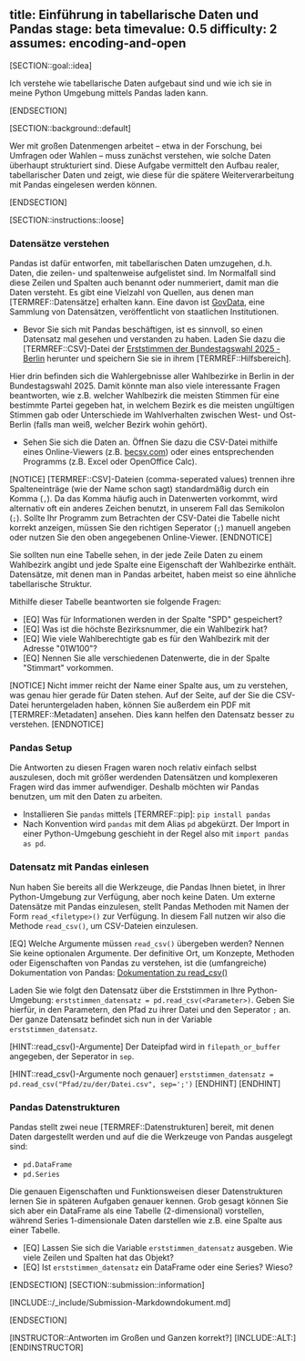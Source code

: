 title: Einführung in tabellarische Daten und Pandas
stage: beta
timevalue: 0.5
difficulty: 2
assumes: encoding-and-open
---

[SECTION::goal::idea]

Ich verstehe wie tabellarische Daten aufgebaut sind und wie ich sie in meine Python Umgebung mittels Pandas laden kann.

[ENDSECTION]

[SECTION::background::default]

Wer mit großen Datenmengen arbeitet – etwa in der Forschung, bei Umfragen oder Wahlen – muss zunächst verstehen, 
wie solche Daten überhaupt strukturiert sind. 
Diese Aufgabe vermittelt den Aufbau realer, tabellarischer Daten und zeigt, wie diese 
für die spätere Weiterverarbeitung mit Pandas eingelesen werden können.

[ENDSECTION]

[SECTION::instructions::loose]

### Datensätze verstehen

Pandas ist dafür entworfen, mit tabellarischen Daten umzugehen, 
d.h. Daten, die zeilen- und spaltenweise aufgelistet sind. 
Im Normalfall sind diese Zeilen und Spalten auch benannt oder nummeriert, damit man die Daten versteht. 
Es gibt eine Vielzahl von Quellen, aus denen man [TERMREF::Datensätze] erhalten kann. 
Eine davon ist [GovData](https://govdata.de), eine Sammlung von Datensätzen, veröffentlicht von staatlichen Institutionen.

- Bevor Sie sich mit Pandas beschäftigen, ist es sinnvoll, so einen Datensatz mal gesehen und verstanden zu haben. 
  Laden Sie dazu die [TERMREF::CSV]-Datei der 
  [Erststimmen der Bundestagswahl 2025 - Berlin](https://www.govdata.de/suche/daten/bundestagswahl-2025-in-berlin-nach-wahlbezirken-endgultiges-ergebnis) 
  herunter und speichern Sie sie in ihrem [TERMREF::Hilfsbereich].

Hier drin befinden sich die Wahlergebnisse aller Wahlbezirke in Berlin in der Bundestagswahl 2025.
Damit könnte man also viele interessante Fragen beantworten, wie z.B. 
welcher Wahlbezirk die meisten Stimmen für eine bestimmte Partei gegeben hat, 
in welchem Bezirk es die meisten ungültigen Stimmen gab oder 
Unterschiede im Wahlverhalten zwischen West- und Ost-Berlin (falls man weiß, welcher Bezirk wohin gehört).

- Sehen Sie sich die Daten an. 
  Öffnen Sie dazu die CSV-Datei mithilfe eines Online-Viewers (z.B. [becsv.com](https://www.becsv.com/csv-viewer.php)) oder 
  eines entsprechenden Programms (z.B. Excel oder OpenOffice Calc).

[NOTICE]
[TERMREF::CSV]-Dateien (comma-seperated values) trennen ihre Spalteneinträge (wie der Name schon sagt)
standardmäßig durch ein Komma (`,`). 
Da das Komma häufig auch in Datenwerten vorkommt, wird alternativ oft ein anderes Zeichen benutzt,
in unserem Fall das Semikolon (`;`). 
Sollte Ihr Programm zum Betrachten der CSV-Datei die Tabelle nicht korrekt anzeigen, 
müssen Sie den richtigen Seperator (`;`) manuell angeben oder nutzen Sie den oben angegebenen Online-Viewer.
[ENDNOTICE]

Sie sollten nun eine Tabelle sehen, in der jede Zeile Daten zu einem Wahlbezirk angibt
und jede Spalte eine Eigenschaft der Wahlbezirke enthält. 
Datensätze, mit denen man in Pandas arbeitet, haben meist so eine ähnliche tabellarische Struktur.

Mithilfe dieser Tabelle beantworten sie folgende Fragen:

- [EQ] Was für Informationen werden in der Spalte "SPD" gespeichert?
- [EQ] Was ist die höchste Bezirksnummer, die ein Wahlbezirk hat?
- [EQ] Wie viele Wahlberechtigte gab es für den Wahlbezirk mit der Adresse "01W100"?
- [EQ] Nennen Sie alle verschiedenen Datenwerte, die in der Spalte "Stimmart" vorkommen.

[NOTICE]
Nicht immer reicht der Name einer Spalte aus, um zu verstehen, was genau hier gerade für Daten stehen. 
Auf der Seite, auf der Sie die CSV-Datei heruntergeladen haben, 
können Sie außerdem ein PDF mit [TERMREF::Metadaten] ansehen. 
Dies kann helfen den Datensatz besser zu verstehen.
[ENDNOTICE]


### Pandas Setup

Die Antworten zu diesen Fragen waren noch relativ einfach selbst auszulesen, 
doch mit größer werdenden Datensätzen und komplexeren Fragen wird das immer aufwendiger. 
Deshalb möchten wir Pandas benutzen, um mit den Daten zu arbeiten.

- Installieren Sie `pandas` mittels [TERMREF::pip]: `pip install pandas`
- Nach Konvention wird `pandas` mit dem Alias `pd` abgekürzt. 
  Der Import in einer Python-Umgebung geschieht in der Regel also mit `import pandas as pd`.


### Datensatz mit Pandas einlesen

Nun haben Sie bereits all die Werkzeuge, die Pandas Ihnen bietet, 
in Ihrer Python-Umgebung zur Verfügung, aber noch keine Daten.
Um externe Datensätze mit Pandas einzulesen, stellt Pandas Methoden mit Namen der Form 
`read_<filetype>()` zur Verfügung. 
In diesem Fall nutzen wir also die Methode `read_csv()`, um CSV-Dateien einzulesen.

[EQ] Welche Argumente müssen `read_csv()` übergeben werden? Nennen Sie keine optionalen Argumente.
Der definitive Ort, um Konzepte, Methoden oder Eigenschaften von Pandas zu verstehen,
ist die (umfangreiche) Dokumentation von Pandas: 
[Dokumentation zu read_csv()](https://pandas.pydata.org/docs/reference/api/pandas.read_csv.html#pandas.read_csv)

Laden Sie wie folgt den Datensatz über die Erststimmen in Ihre Python-Umgebung: 
`erststimmen_datensatz = pd.read_csv(<Parameter>)`. 
Geben Sie hierfür, in den Parametern, den Pfad zu ihrer Datei und den Seperator `;` an.
Der ganze Datensatz befindet sich nun in der Variable `erststimmen_datensatz`.

[HINT::read_csv()-Argumente]
Der Dateipfad wird in `filepath_or_buffer` angegeben, der Seperator in `sep`.

[HINT::read_csv()-Argumente noch genauer]
`erststimmen_datensatz = pd.read_csv("Pfad/zu/der/Datei.csv", sep=';')`
[ENDHINT]
[ENDHINT]


### Pandas Datenstrukturen

Pandas stellt zwei neue [TERMREF::Datenstrukturen] bereit, mit denen Daten dargestellt werden und auf die die Werkzeuge von Pandas ausgelegt sind:

- `pd.DataFrame`
- `pd.Series`

Die genauen Eigenschaften und Funktionsweisen dieser Datenstrukturen lernen Sie in späteren Aufgaben genauer kennen. 
Grob gesagt können Sie sich aber ein DataFrame als eine Tabelle (2-dimensional) vorstellen, 
während Series 1-dimensionale Daten darstellen wie z.B. eine Spalte aus einer Tabelle.

- [EQ] Lassen Sie sich die Variable `erststimmen_datensatz` ausgeben. Wie viele Zeilen und Spalten hat das Objekt?
- [EQ] Ist `erststimmen_datensatz` ein DataFrame oder eine Series? Wieso?

[ENDSECTION]
[SECTION::submission::information]

[INCLUDE::/_include/Submission-Markdowndokument.md]

[ENDSECTION]

[INSTRUCTOR::Antworten im Großen und Ganzen korrekt?]
[INCLUDE::ALT:]
[ENDINSTRUCTOR]